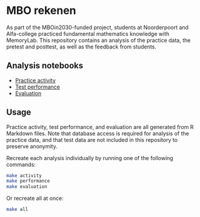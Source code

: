 # MBO rekenen

As part of the MBOin2030-funded project, students at Noorderpoort and Alfa-college practiced fundamental mathematics knowledge with MemoryLab.
This repository contains an analysis of the practice data, the pretest and posttest, as well as the feedback from students.

## Analysis notebooks

- [Practice activity](output/01_practice_activity.md)
- [Test performance](output/02_test_performance.md)
- [Evaluation](output/03_evaluation.md)

## Usage

Practice activity, test performance, and evaluation are all generated from R Markdown files.
Note that database access is required for analysis of the practice data, and that test data are not included in this repository to preserve anonymity.

Recreate each analysis individually by running one of the following commands:
```bash
make activity
make performance
make evaluation
```

Or recreate all at once:
```bash
make all
```